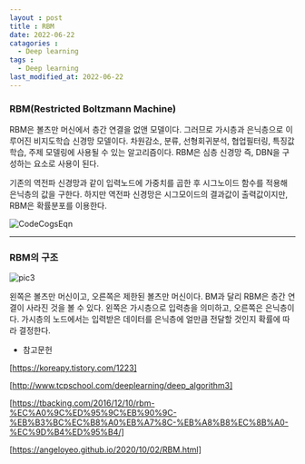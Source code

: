 ```yaml
---
layout : post
title : RBM
date: 2022-06-22
catagories : 
  - Deep learning
tags : 
  - Deep learning
last_modified_at: 2022-06-22
---
```


### RBM(Restricted Boltzmann Machine)
RBM은 볼츠만 머신에서 층간 연결을 없앤 모델이다.
그러므로 가시층과 은닉층으로 이루어진 비지도학습 신경망 모델이다.
차원감소, 분류, 선형회귀분석, 협업필터링, 특징값 학습, 주제 모델링에 사용될 수 있는 알고리즘이다.
RBM은 심층 신경망 즉, DBN을 구성하는 요소로 사용이 된다.

기존의 역전파 신경망과 같이 입력노드에 가중치를 곱한 후 시그노이드 함수를 적용해 은닉층의 값을 구한다.
하지만 역전파 신경망은 시그모이드의 결과값이 출력값이지만, RBM은 확률분포를 이용한다.

![CodeCogsEqn](https://user-images.githubusercontent.com/76985302/175479935-c2e1929b-990b-4309-a560-768768262f29.gif)

----

### RBM의 구조
![pic3](https://user-images.githubusercontent.com/76985302/175039703-c5ba6c84-e31d-43ff-8d9f-27ce75981f56.png)

왼쪽은 볼츠만 머신이고, 오른쪽은 제한된 볼츠만 머신이다.
BM과 달리 RBM은 층간 연결이 사라진 것을 볼 수 있다.
왼쪽은 가시층으로 입력층을 의미하고, 오른쪽은 은닉층이다.
가시층의 노드에서는 입력받은 데이터를 은닉층에 얼만큼 전달할 것인지 확률에 따라 결정한다.












- 참고문헌

[https://koreapy.tistory.com/1223]

[http://www.tcpschool.com/deeplearning/deep_algorithm3]

[https://tbacking.com/2016/12/10/rbm-%EC%A0%9C%ED%95%9C%EB%90%9C-%EB%B3%BC%EC%B8%A0%EB%A7%8C-%EB%A8%B8%EC%8B%A0-%EC%9D%B4%ED%95%B4/]

[https://angeloyeo.github.io/2020/10/02/RBM.html]
